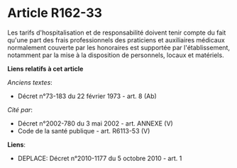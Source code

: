 # Article R162-33

Les tarifs d'hospitalisation et de responsabilité doivent tenir compte du fait qu'une part des frais professionnels des
praticiens et auxiliaires médicaux normalement couverte par les honoraires est supportée par l'établissement, notamment par
la mise à la disposition de personnels, locaux et matériels.

**Liens relatifs à cet article**

_Anciens textes_:

  - Décret n°73-183 du 22 février 1973 - art. 8 (Ab)

_Cité par_:

  - Décret n°2002-780 du 3 mai 2002 - art. ANNEXE (V)
  - Code de la santé publique - art. R6113-53 (V)

**Liens**:

  - DEPLACE: Décret n°2010-1177 du 5 octobre 2010 - art. 1
